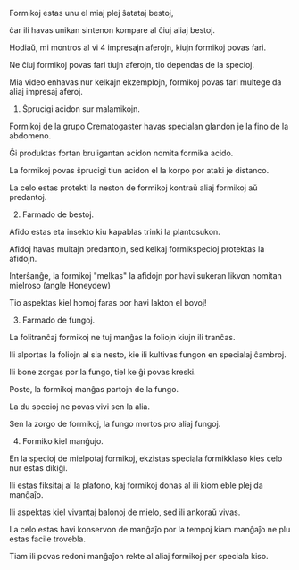 Formikoj estas unu el miaj plej ŝatataj bestoj,

ĉar ili havas unikan sintenon kompare al ĉiuj aliaj bestoj.

Hodiaŭ, mi montros al vi 4 impresajn aferojn, kiujn formikoj povas fari.

Ne ĉiuj formikoj povas fari tiujn aferojn, tio dependas de la specioj.

Mia video enhavas nur kelkajn ekzemplojn, formikoj povas fari multege da aliaj impresaj aferoj.

1) Ŝprucigi acidon sur malamikojn.

Formikoj de la grupo Crematogaster havas specialan glandon je la fino de la abdomeno.

Ĝi produktas fortan bruligantan acidon nomita formika acido.

La formikoj povas ŝprucigi tiun acidon el la korpo por ataki je distanco.

La celo estas protekti la neston de formikoj kontraŭ aliaj formikoj aŭ predantoj.

2) Farmado de bestoj.

Afido estas eta insekto kiu kapablas trinki la plantosukon.

Afidoj havas multajn predantojn, sed kelkaj formikspecioj protektas la afidojn.

Interŝanĝe, la formikoj "melkas" la afidojn por havi sukeran likvon nomitan mielroso (angle Honeydew)

Tio aspektas kiel homoj faras por havi lakton el bovoj!

3) Farmado de fungoj.

La folitranĉaj formikoj ne tuj manĝas la foliojn kiujn ili tranĉas.

Ili alportas la foliojn al sia nesto, kie ili kultivas fungon en specialaj ĉambroj.

Ili bone zorgas por la fungo, tiel ke ĝi povas kreski.

Poste, la formikoj manĝas partojn de la fungo.

La du specioj ne povas vivi sen la alia.

Sen la zorgo de formikoj, la fungo mortos pro aliaj fungoj.

4) Formiko kiel manĝujo.

En la specioj de mielpotaj formikoj, ekzistas speciala formikklaso kies celo nur estas dikiĝi.

Ili estas fiksitaj al la plafono, kaj formikoj donas al ili kiom eble plej da manĝaĵo.

Ili aspektas kiel vivantaj balonoj de mielo, sed ili ankoraŭ vivas.

La celo estas havi konservon de manĝaĵo por la tempoj kiam manĝaĵo ne plu estas facile trovebla.

Tiam ili povas redoni manĝaĵon rekte al aliaj formikoj per speciala kiso.

